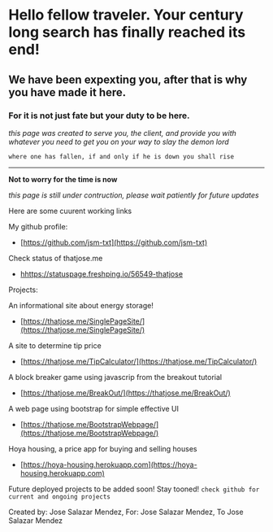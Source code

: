 # Hello fellow traveler. Your century long search has finally reached its end!
## We have been expexting you, after that is why you have made it here. 
### For it is not just fate but your duty to be here.
*this page was created to serve you, the client, and provide you with whatever you need to get you on your way to slay the demon lord*

`where one has fallen, if and only if he is down you shall rise`

---
**Not to worry for the time is now**


*this page is still under contruction, please wait patiently for future updates*

Here are some cuurent working links

My github profile:
* [https://github.com/jsm-txt](https://github.com/jsm-txt)

Check status of thatjose.me
* [hhttps://statuspage.freshping.io/56549-thatjose](https://statuspage.freshping.io/56549-thatjose)

Projects:

  An informational site about energy storage!
   * [https://thatjose.me/SinglePageSite/](https://thatjose.me/SinglePageSite/)
   
  A site to determine tip price
   * [https://thatjose.me/TipCalculator/](https://thatjose.me/TipCalculator/)
   
  A block breaker game using javascrip from the breakout tutorial
   * [https://thatjose.me/BreakOut/](https://thatjose.me/BreakOut/)
  
  A web page using bootstrap for simple effective UI
   * [https://thatjose.me/BootstrapWebpage/](https://thatjose.me/BootstrapWebpage/)
  
  Hoya housing, a price app for buying and selling houses
   * [https://hoya-housing.herokuapp.com](https://hoya-housing.herokuapp.com)

Future deployed projects to be added soon! Stay tooned!
 `check github for current and ongoing projects`

Created by: Jose Salazar Mendez, 
For: Jose Salazar Mendez,
To Jose Salazar Mendez
